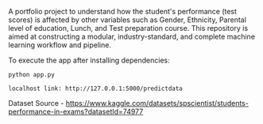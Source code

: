 A portfolio project to understand how the student's performance (test scores) is affected by other variables such as Gender, Ethnicity, Parental level of education, Lunch, and Test preparation course. This repository is aimed at constructing a modular, industry-standard, and complete machine learning workflow and pipeline.

To execute the app after installing dependencies:

	python app.py

	localhost link: http://127.0.0.1:5000/predictdata

Dataset Source - https://www.kaggle.com/datasets/spscientist/students-performance-in-exams?datasetId=74977
